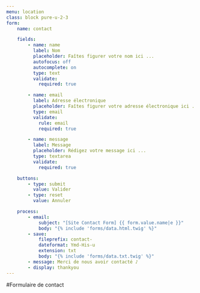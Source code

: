 ```yaml
---
menu: location
class: block pure-u-2-3
form:
    name: contact

    fields:
        - name: name
          label: Nom
          placeholder: Faîtes figurer votre nom ici ...
          autofocus: off
          autocomplete: on
          type: text
          validate:
            required: true

        - name: email
          label: Adresse électronique
          placeholder: Faîtes figurer votre adresse électronique ici ...
          type: email
          validate:
            rule: email
            required: true

        - name: message
          label: Message
          placeholder: Rédigez votre message ici ...
          type: textarea
          validate:
            required: true

    buttons:
        - type: submit
          value: Valider
        - type: reset
          value: Annuler

    process:
        - email:
            subject: "[Site Contact Form] {{ form.value.name|e }}"
            body: "{% include 'forms/data.html.twig' %}"
        - save:
            fileprefix: contact-
            dateformat: Ymd-His-u
            extension: txt
            body: "{% include 'forms/data.txt.twig' %}"
        - message: Merci de nous avoir contacté ♪
        - display: thankyou
---
```


#Formulaire de contact

